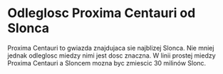 # Odleglosc Proxima Centauri od Slonca

Proxima Centauri to gwiazda znajdujaca sie najblizej Slonca. Nie mniej jednak
odleglosc miedzy nimi jest dosc znaczna. W linii prostej miedzy Proxima Centauri
a Sloncem mozna byc zmiescic 30 milinów Slonc.
